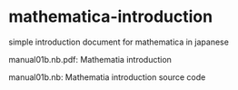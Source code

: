 # mathematica-introduction
simple introduction document for mathematica in japanese


manual01b.nb.pdf: Mathematia introduction

manual01b.nb: Mathematia introduction source code
